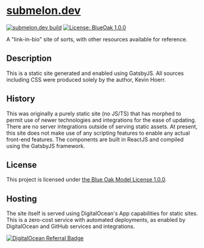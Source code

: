 # [submelon.dev](https://submelon.dev)

[![submelon.dev build](https://github.com/kjhoerr/submelon.dev/actions/workflows/build.yml/badge.svg)](https://github.com/kjhoerr/submelon.dev/actions/workflows/build.yml) [![License: BlueOak 1.0.0](https://img.shields.io/badge/License-BlueOak_1.0.0-green.svg)](https://blueoakcouncil.org/license/1.0.0)

A "link-in-bio" site of sorts, with other resources available for reference.

## Description

This is a static site generated and enabled using GatsbyJS. All sources including CSS were produced solely by the author, Kevin Hoerr.

## History

This was originally a purely static site (no JS/TS) that has morphed to permit use of newer technologies and integrations for the ease of updating. There are no server integrations outside of serving static assets. At present, this site does not make use of any scripting features to enable any actual front-end features. The components are built in ReactJS and compiled using the GatsbyJS framework.

## License

This project is licensed under [the Blue Oak Model License 1.0.0](LICENSE.md).

## Hosting

The site itself is served using DigitalOcean's App capabilities for static sites. This is a zero-cost service with automated deployments, as enabled by DigitalOcean and GitHub services and integrations.

[![DigitalOcean Referral Badge](https://web-platforms.sfo2.digitaloceanspaces.com/WWW/Badge%202.svg)](https://www.digitalocean.com/?refcode=8da539b4e677&utm_campaign=Referral_Invite&utm_medium=Referral_Program&utm_source=badge)
